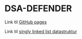 # DSA-DEFENDER

Link til [GitHub pages](https://markusingerslev.github.io/dsa-defender/)

Link til [singly linked list datastruktur](https://github.com/MarkusIngerslev/datastruktur-portfolio/tree/main/linkedList)
